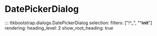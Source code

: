 # DatePickerDialog

::: ttkbootstrap.dialogs.DatePickerDialog selection: filters: ["!^_", "^__init__"] rendering: heading_level: 2 show_root_heading: true
